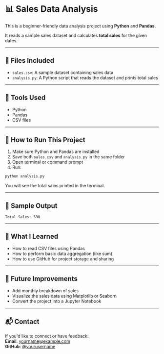 # 📊 Sales Data Analysis

This is a beginner-friendly data analysis project using **Python** and **Pandas**.

It reads a sample sales dataset and calculates **total sales** for the given dates.

---

## 📁 Files Included

- `sales.csv`: A sample dataset containing sales data
- `analysis.py`: A Python script that reads the dataset and prints total sales

---

## 🔧 Tools Used

- Python
- Pandas
- CSV files

---

## 🧪 How to Run This Project

1. Make sure Python and Pandas are installed
2. Save both `sales.csv` and `analysis.py` in the same folder
3. Open terminal or command prompt
4. Run:

```bash
python analysis.py
```

You will see the total sales printed in the terminal.

---

## 📌 Sample Output

```
Total Sales: 530
```

---

## 🧠 What I Learned

- How to read CSV files using Pandas
- How to perform basic data aggregation (like sum)
- How to use GitHub for project storage and sharing

---

## 🚀 Future Improvements

- Add monthly breakdown of sales
- Visualize the sales data using Matplotlib or Seaborn
- Convert the project into a Jupyter Notebook

---

## 📬 Contact

If you'd like to connect or have feedback:  
**Email**: yourname@example.com  
**GitHub**: [@yourusername](https://github.com/yourusername)
